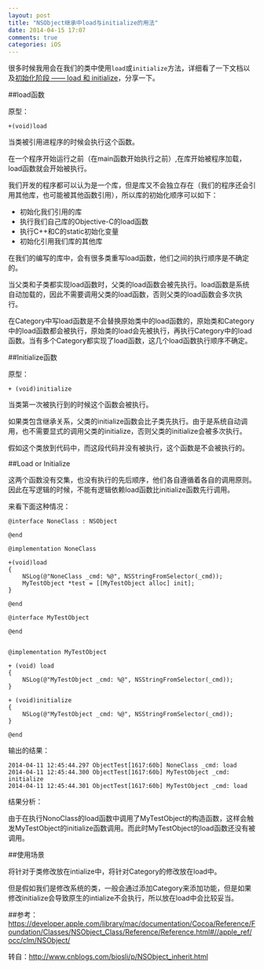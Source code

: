 ```yaml
---
layout: post
title: "NSObject继承中load与initialize的用法"
date: 2014-04-15 17:07
comments: true
categories: iOS
---
```


很多时候我用会在我们的类中使用`load`或`initialize`方法，详细看了一下文档以及[初始化阶段 —— load 和 initialize](http://www.cnblogs.com/biosli/p/NSObject_inherit.html)，分享一下。

<!-- more -->

##load函数

原型：

```
+(void)load
```

当类被引用进程序的时候会执行这个函数。

在一个程序开始运行之前（在main函数开始执行之前）,在库开始被程序加载，load函数就会开始被执行。

我们开发的程序都可以认为是一个库，但是库又不会独立存在（我们的程序还会引用其他库，也可能被其他函数引用），所以库的初始化顺序可以如下：

*	初始化我们引用的库
*	执行我们自己库的Objective-C的load函数
*	执行C++和C的static初始化变量
*	初始化引用我们库的其他库



在我们的编写的库中，会有很多类重写load函数，他们之间的执行顺序是不确定的。

当父类和子类都实现load函数时，父类的load函数会被先执行。load函数是系统自动加载的，因此不需要调用父类的load函数，否则父类的load函数会多次执行。

在Category中写load函数是不会替换原始类中的load函数的，原始类和Category中的load函数都会被执行，原始类的load会先被执行，再执行Category中的load函数。当有多个Category都实现了load函数，这几个load函数执行顺序不确定。

##Initialize函数

原型：

```
+ (void)initialize
```

当类第一次被执行到的时候这个函数会被执行。

如果类包含继承关系，父类的initialize函数会比子类先执行。由于是系统自动调用，也不需要显式的调用父类的initialize，否则父类的initialize会被多次执行。

假如这个类放到代码中，而这段代码并没有被执行，这个函数是不会被执行的。

##Load or Initialize

这两个函数没有交集，也没有执行的先后顺序，他们各自遵循着各自的调用原则。因此在写逻辑的时候，不能有逻辑依赖load函数比initialize函数先行调用。

来看下面这种情况：

```
@interface NoneClass : NSObject

@end

@implementation NoneClass

+(void)load
{
    NSLog(@"NoneClass _cmd: %@", NSStringFromSelector(_cmd));
    MyTestObject *test = [[MyTestObject alloc] init];
}

@end

@interface MyTestObject

@end


@implementation MyTestObject

+ (void) load
{
    NSLog(@"MyTestObject _cmd: %@", NSStringFromSelector(_cmd));
}

+ (void)initialize
{
    NSLog(@"MyTestObject _cmd: %@", NSStringFromSelector(_cmd));
}

@end
```

输出的结果：

```
2014-04-11 12:45:44.297 ObjectTest[1617:60b] NoneClass _cmd: load
2014-04-11 12:45:44.300 ObjectTest[1617:60b] MyTestObject _cmd: initialize
2014-04-11 12:45:44.301 ObjectTest[1617:60b] MyTestObject _cmd: load
```

结果分析：

由于在执行NonoClass的load函数中调用了MyTestObject的构造函数，这样会触发MyTestObject的initialize函数调用。而此时MyTestObject的load函数还没有被调用。 

##使用场景

将针对于类修改放在intialize中，将针对Category的修改放在load中。

但是假如我们是修改系统的类，一般会通过添加Category来添加功能，但是如果修改initialize会导致原生的intialize不会执行，所以放在load中会比较妥当。

 
##参考：
<https://developer.apple.com/library/mac/documentation/Cocoa/Reference/Foundation/Classes/NSObject_Class/Reference/Reference.html#//apple_ref/occ/clm/NSObject/>


转自：<http://www.cnblogs.com/biosli/p/NSObject_inherit.html>